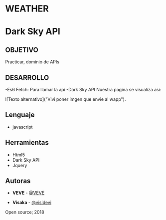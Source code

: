 # WEATHER

# **Dark Sky API**

##  **OBJETIVO**

Practicar, dominio de  APIs

##  **DESARROLLO**

-Es6 Fetch: Para llamar la api
-Dark Sky API
Nuestra pagina se visualiza asi:


![Texto alternativo]("Vivi poner imgen que envie al wapp").

##  Lenguaje 
- javascript

##  Herramientas

- Html5
- Dark Sky API
- Jquery

## Autoras


- **VEVE** - [@VEVE](https://github.com/VEVE)

- **Visaka** - [@visidevi](https://github.com/visidevi)



Open source; 2018
